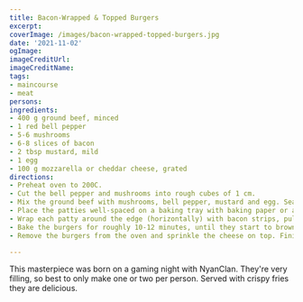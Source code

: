 ```yaml
---
title: Bacon-Wrapped & Topped Burgers
excerpt:
coverImage: /images/bacon-wrapped-topped-burgers.jpg
date: '2021-11-02'
ogImage:
imageCreditUrl:
imageCreditName:
tags:
- maincourse
- meat
persons:
ingredients:
- 400 g ground beef, minced
- 1 red bell pepper
- 5-6 mushrooms
- 6-8 slices of bacon
- 2 tbsp mustard, mild
- 1 egg
- 100 g mozzarella or cheddar cheese, grated
directions:
- Preheat oven to 200C.
- Cut the bell pepper and mushrooms into rough cubes of 1 cm.
- Mix the ground beef with mushrooms, bell pepper, mustard and egg. Season well. Form into burger patties (2-3).
- Place the patties well-spaced on a baking tray with baking paper or a deep dish.
- Wrap each patty around the edge (horizontally) with bacon strips, pulling a little tight. Make a thumb imprint in the center of the patty.
- Bake the burgers for roughly 10-12 minutes, until they start to brown on top and the bacon is beginning to crisp.
- Remove the burgers from the oven and sprinkle the cheese on top. Finish baking until the cheese has melted fully.

---
```


This masterpiece was born on a gaming night with NyanClan. They're very filling, so best to only make one or two per person. Served with crispy fries they are delicious.